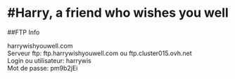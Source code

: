 #Harry, a friend who wishes you well
=========================================================

##FTP Info

harrywishyouwell.com<br>
Serveur ftp: ftp.harrywishyouwell.com ou ftp.cluster015.ovh.net<br>
Login ou utilisateur: harrywis<br>
Mot de passe: pm9b2jEi<br>
